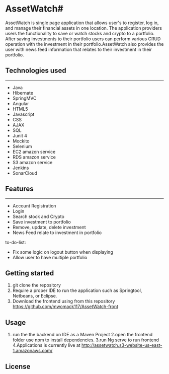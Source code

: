 
# AssetWatch#
AssetWatch is single page application that allows user's to register, log in, and manage their financial assets in one location. The application providers users the functionality to save or watch stocks and crypto to a portfolio. After saving investments to their portfolio users can perform various CRUD operation with the investment in their portfolio.AssetWatch also provides the user with news feed information that relates to their investment in their portfolio. 

## Technologies used ##
----
* Java
* Hibernate
* SpringMVC
* Angular
* HTML5
* Javascript
* CSS
* AJAX
* SQL
* Junit 4
* Mockito
* Selenium
* EC2 amazon service
* RDS amazon service
* S3 amazon service
* Jenkins
* SonarCloud

## Features ##
---
* Account Registration
* Login 
* Search stock and Crypto
* Save investment to portfolio
* Remove, update, delete investment
* News Feed relate to investment in portfolio

to-do-list:

* Fix some logic on logout button when displaying 
* Allow user to have multiple portfolio



## Getting started ##
1. git clone the repository   
2. Require a proper IDE to run the application such as Springtool, Netbeans, or Eclipse.
3. Download the frontend using from this repository https://github.com/mwomack117/AssetWatch-front

## Usage ##
1. run the the backend on IDE as a Maven Project
2.open the frontend folder use npm to install dependencies. 
3.run Ng serve to run frontend
4.Applications is currently live at http://assetwatch.s3-website-us-east-1.amazonaws.com/




 ## License ##

